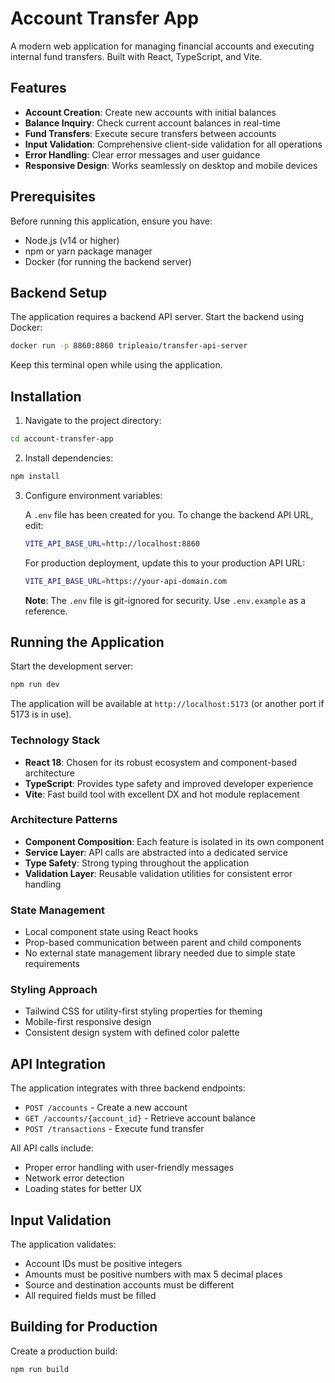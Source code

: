 # Account Transfer App

A modern web application for managing financial accounts and executing internal fund transfers. Built with React, TypeScript, and Vite.

## Features

- **Account Creation**: Create new accounts with initial balances
- **Balance Inquiry**: Check current account balances in real-time
- **Fund Transfers**: Execute secure transfers between accounts
- **Input Validation**: Comprehensive client-side validation for all operations
- **Error Handling**: Clear error messages and user guidance
- **Responsive Design**: Works seamlessly on desktop and mobile devices

## Prerequisites

Before running this application, ensure you have:

- Node.js (v14 or higher)
- npm or yarn package manager
- Docker (for running the backend server)

## Backend Setup

The application requires a backend API server. Start the backend using Docker:

```bash
docker run -p 8860:8860 tripleaio/transfer-api-server
```

Keep this terminal open while using the application.

## Installation

1. Navigate to the project directory:

```bash
cd account-transfer-app
```

2. Install dependencies:

```bash
npm install
```

3. Configure environment variables:

   A `.env` file has been created for you. To change the backend API URL, edit:

   ```bash
   VITE_API_BASE_URL=http://localhost:8860
   ```

   For production deployment, update this to your production API URL:

   ```bash
   VITE_API_BASE_URL=https://your-api-domain.com
   ```

   **Note**: The `.env` file is git-ignored for security. Use `.env.example` as a reference.

## Running the Application

Start the development server:

```bash
npm run dev
```

The application will be available at `http://localhost:5173` (or another port if 5173 is in use).

### Technology Stack

- **React 18**: Chosen for its robust ecosystem and component-based architecture
- **TypeScript**: Provides type safety and improved developer experience
- **Vite**: Fast build tool with excellent DX and hot module replacement

### Architecture Patterns

- **Component Composition**: Each feature is isolated in its own component
- **Service Layer**: API calls are abstracted into a dedicated service
- **Type Safety**: Strong typing throughout the application
- **Validation Layer**: Reusable validation utilities for consistent error handling

### State Management

- Local component state using React hooks
- Prop-based communication between parent and child components
- No external state management library needed due to simple state requirements

### Styling Approach

- Tailwind CSS for utility-first styling properties for theming
- Mobile-first responsive design
- Consistent design system with defined color palette

## API Integration

The application integrates with three backend endpoints:

- `POST /accounts` - Create a new account
- `GET /accounts/{account_id}` - Retrieve account balance
- `POST /transactions` - Execute fund transfer

All API calls include:

- Proper error handling with user-friendly messages
- Network error detection
- Loading states for better UX

## Input Validation

The application validates:

- Account IDs must be positive integers
- Amounts must be positive numbers with max 5 decimal places
- Source and destination accounts must be different
- All required fields must be filled

## Building for Production

Create a production build:

```bash
npm run build
```

